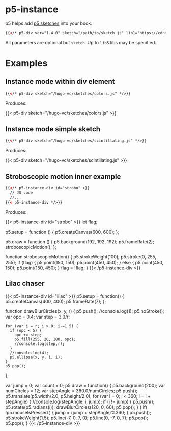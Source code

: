 # p5-instance

p5 helps add [p5 sketches](https://p5js.org/) into your book.

```html
{{</* p5-div ver="1.4.0" sketch="/path/to/sketch.js" lib1="https://cdntolib1/lib1.js" width="800" height="600" */>}}
```

All parameters are optional but `sketch`. Up to `lib5` libs may be specified.

# Examples

## Instance mode within div element

```html
{{</* p5-div sketch="/hugo-vc/sketches/colors.js" */>}}
```

Produces:

{{< p5-div sketch="/hugo-vc/sketches/colors.js" >}}

## Instance mode simple sketch

```html
{{</* p5-div sketch="/hugo-vc/sketches/scintillating.js" */>}}
```

Produces:

{{< p5-div sketch="/hugo-vc/sketches/scintillating.js" >}}

## Stroboscopic motion inner example

```html
{{</* p5-instance-div id="strobo" >}}
  // JS code
  //...
{{< p5-instance-div */>}}
```

Produces:

{{< p5-instance-div id="strobo" >}}
  let flag;

  p5.setup = function () {
    p5.createCanvas(600, 600);
  };

  p5.draw = function () {
    p5.background(192, 192, 192);
    p5.frameRate(2);
    stroboscopicMotion();
  };

  function stroboscopicMotion() {
    p5.strokeWeight(100);
    p5.stroke(0, 255, 255);
    if (flag) {
      p5.point(150, 150);
      p5.point(450, 450);
    } else {
      p5.point(450, 150);
      p5.point(150, 450);
    }
    flag = !flag;
  }
{{< /p5-instance-div >}}

## Lilac chaser

{{< p5-instance-div id="lilac" >}}
  p5.setup = function() {
    p5.createCanvas(400, 400);
    p5.frameRate(7);
  };

  function drawBlurCircles(x, y, r) {
    p5.push();
    //console.log(1);
    p5.noStroke();
    var opc = 0.4;
    var step = 3.0/r;

    for (var i = r; i > 0; i-=1.5) {
      if (opc < 5) {
        opc += step;
        p5.fill(255, 20, 180, opc);
        //console.log(step,r);
      }
      //console.log(4);
      p5.ellipse(x, y, i, i);
    }
    p5.pop();
  };

  var jump = 0;
  var count = 0;
  p5.draw = function() {
    p5.background(200);
    var numCircles = 12;
    var stepAngle = 360.0/numCircles;
    p5.push();
    p5.translate(p5.width/2.0, p5.height/2.0);
    for (var i = 0; i < 360; i = i + stepAngle) {
      //console.log(stepAngle, i, jump);
      if (i != jump) {
        p5.push();
        p5.rotate(p5.radians(i));
        drawBlurCircles(120, 0, 60);
        p5.pop();
      }
    }
    if( !p5.mouseIsPressed ) {
      jump = (jump + stepAngle)%360;
    }
    p5.push();
    p5.strokeWeight(1.5);
    p5.line(-7, 0, 7, 0);
    p5.line(0, -7, 0, 7);
    p5.pop();
    p5.pop();
  }
{{< /p5-instance-div >}}